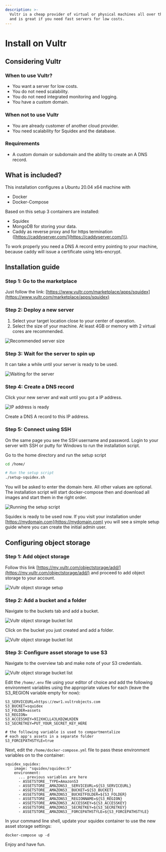 ```yaml
---
description: >-
  Vultr is a cheap provider of virtual or physical machines all over the world
  and is great if you need fast servers for low costs.
---
```


# Install on Vultr

## Considering Vultr

### When to use Vultr?

* You want a server for low costs.
* You do not need scalability.
* You do not need integrated monitoring and logging.
* You have a custom domain.

### When not to use Vultr

* You are already customer of another cloud provider.
* You need scalability for Squidex and the database.

### Requirements

* A custom domain or subdomain and the ability to create an A DNS record.

## What is included?

This installation configures a Ubuntu 20.04 x64 machine with

* Docker
* Docker-Compose

Based on this setup 3 containers are installed:

* Squidex
* MongoDB for storing your data.
* Caddy as reverse proxy and for https termination \([https://caddyserver.com/](https://caddyserver.com/)\).

To work properly you need a DNS A record entry pointing to your machine, because caddy will issue a certificate using lets-encrypt.

## Installation guide

### Step 1: Go to the marketplace

Just follow the link: [https://www.vultr.com/marketplace/apps/squidex](https://www.vultr.com/marketplace/apps/squidex)

### Step 2: Deploy a new server

1. Select your target location close to your center of operation.
2. Select the size of your machine. At least 4GB or memory with 2 virtual cores are recommended. 

![Recommended server size](../../../.gitbook/assets/image%20%2850%29.png)



### Step 3: Wait for the server to spin up

It can take a while until your server is ready to be used.

![Waiting for the server](../../../.gitbook/assets/image%20%2865%29.png)

### Step 4: Create a DNS record

Click your new server and wait until you got a IP address.

![IP address is ready](../../../.gitbook/assets/image%20%2843%29.png)

Create a DNS A record to this IP address.

### Step 5: Connect using SSH

On the same page you see the SSH username and password. Login to your server with SSH or putty for Windows to run the installation script.

Go to the home directory and run the setup script

```bash
cd /home/

# Run the setup script
./setup-squidex.sh
```

You will be asked to enter the domain here. All other values are optional. The installation script will start docker-compose then and download all images and start them in the right order. 

![Running the setup script](../../../.gitbook/assets/image%20%2820%29%20%281%29.png)

Squidex is ready to be used now. If you visit your installation under [https://mydomain.com](https://mydomain.com) you will see a simple setup guide where you can create the initial admin user.

## Configuring object storage

### Step 1: Add object storage

Follow this link [https://my.vultr.com/objectstorage/add/](https://my.vultr.com/objectstorage/add/) and proceed to add object storage to your account. 

![Vultr object storage setup](../../../.gitbook/assets/vultr-object-storage.png)

### Step 2: Add a bucket and a folder

Navigate to the buckets tab and add a bucket.

![Vultr object storage bucket list](../../../.gitbook/assets/vultr-object-storage-bucket-list.png)

Click on the bucket you just created and add a folder.

![Vultr object storage bucket list](../../../.gitbook/assets/vultr-object-storage-folder-list.png)

### Step 3: Configure asset storage to use S3

Navigate to the overview tab and make note of your S3 credentials.

![Vultr object storage bucket list](../../../.gitbook/assets/vultr-object-storage-keys.png)

Edit the `/home/.env` file using your editor of choice and add the following environment variables using the appropriate values for each (leave the S3_REGION variable empty for now):

```
S3_SERVICEURL=https://ewr1.vultrobjects.com
S3_BUCKET=squidex
S3_FOLDER=assets
S3_REGION=
S3_ACCESSKEY=9I2XHCLL43LKD2WLKDEN
S3_SECRETKEY=PUT_YOUR_SECRET_KEY_HERE

# the following variable is used to compartmentalize 
# each app's assets in a separate folder
S3_FORCEPATHSTYLE=true
```

Next, edit the `/home/docker-compose.yml` file to pass these environment variables on to the container:

```
squidex_squidex:
    image: "squidex/squidex:5"
    environment:
      ... previous variables are here
      - ASSETSTORE__TYPE=AmazonS3
      - ASSETSTORE__AMAZONS3__SERVICEURL=${S3_SERVICEURL}
      - ASSETSTORE__AMAZONS3__BUCKET=${S3_BUCKET}
      - ASSETSTORE__AMAZONS3__BUCKETFOLDER=${S3_FOLDER}
      - ASSETSTORE__AMAZONS3__REGIONNAME=${S3_REGION}
      - ASSETSTORE__AMAZONS3__ACCESSKEY=${S3_ACCESSKEY}
      - ASSETSTORE__AMAZONS3__SECRETKEY=${S3_SECRETKEY}
      - ASSETSTORE__AMAZONS3__FORCEPATHSTYLE=${S3_FORCEPATHSTYLE}       
```

In your command line shell, update your squidex container to use the new asset storage settings:

```shell
docker-compose up -d
```

Enjoy and have fun.

